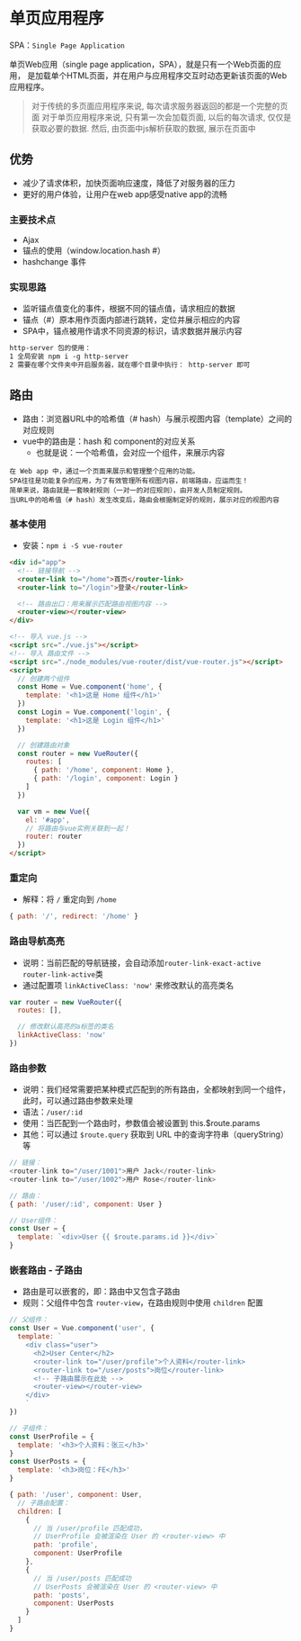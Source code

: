 # 单页应用程序

SPA：`Single Page Application`

单页Web应用（single page application，SPA），就是只有一个Web页面的应用，
是加载单个HTML页面，并在用户与应用程序交互时动态更新该页面的Web应用程序。

>对于传统的多页面应用程序来说, 每次请求服务器返回的都是一个完整的页面
>对于单页应用程序来说, 只有第一次会加载页面, 以后的每次请求, 仅仅是获取必要的数据.
>然后, 由页面中js解析获取的数据, 展示在页面中

## 优势

- 减少了请求体积，加快页面响应速度，降低了对服务器的压力
- 更好的用户体验，让用户在web app感受native app的流畅

### 主要技术点

- Ajax
- 锚点的使用（window.location.hash #）
- hashchange 事件

### 实现思路

- 监听锚点值变化的事件，根据不同的锚点值，请求相应的数据
- 锚点（#）原本用作页面内部进行跳转，定位并展示相应的内容
- SPA中，锚点被用作请求不同资源的标识，请求数据并展示内容

```html
http-server 包的使用：
1 全局安装 npm i -g http-server
2 需要在哪个文件夹中开启服务器，就在哪个目录中执行： http-server 即可
```

## 路由

- 路由：浏览器URL中的哈希值（# hash）与展示视图内容（template）之间的对应规则
- vue中的路由是：hash 和 component的对应关系
  - 也就是说：一个哈希值，会对应一个组件，来展示内容

```text
在 Web app 中，通过一个页面来展示和管理整个应用的功能。
SPA往往是功能复杂的应用，为了有效管理所有视图内容，前端路由，应运而生！
简单来说，路由就是一套映射规则（一对一的对应规则），由开发人员制定规则。
当URL中的哈希值（# hash）发生改变后，路由会根据制定好的规则，展示对应的视图内容
```

### 基本使用

- 安装：`npm i -S vue-router`

```html
<div id="app">
  <!-- 链接导航 -->
  <router-link to="/home">首页</router-link>
  <router-link to="/login">登录</router-link>

  <!-- 路由出口：用来展示匹配路由视图内容 -->
  <router-view></router-view>
</div>

<!-- 导入 vue.js -->
<script src="./vue.js"></script>
<!-- 导入 路由文件 -->
<script src="./node_modules/vue-router/dist/vue-router.js"></script>
<script>
  // 创建两个组件
  const Home = Vue.component('home', {
    template: '<h1>这是 Home 组件</h1>'
  })
  const Login = Vue.component('login', {
    template: '<h1>这是 Login 组件</h1>'
  })

  // 创建路由对象
  const router = new VueRouter({
    routes: [
      { path: '/home', component: Home },
      { path: '/login', component: Login }
    ]
  })

  var vm = new Vue({
    el: '#app',
    // 将路由与vue实例关联到一起！
    router: router
  })
</script>
```

### 重定向

- 解释：将 `/` 重定向到 `/home`

```js
{ path: '/', redirect: '/home' }
```

### 路由导航高亮

- 说明：当前匹配的导航链接，会自动添加`router-link-exact-active router-link-active`类
- 通过配置项 `linkActiveClass: 'now'` 来修改默认的高亮类名

```js
var router = new VueRouter({
  routes: [],

  // 修改默认高亮的a标签的类名
  linkActiveClass: 'now'
})
```

### 路由参数

- 说明：我们经常需要把某种模式匹配到的所有路由，全都映射到同一个组件，此时，可以通过路由参数来处理
- 语法：`/user/:id`
- 使用：当匹配到一个路由时，参数值会被设置到 this.$route.params
- 其他：可以通过 `$route.query` 获取到 URL 中的查询字符串（queryString） 等

```js
// 链接：
<router-link to="/user/1001">用户 Jack</router-link>
<router-link to="/user/1002">用户 Rose</router-link>

// 路由：
{ path: '/user/:id', component: User }

// User组件：
const User = {
  template: `<div>User {{ $route.params.id }}</div>`
}
```

### 嵌套路由 - 子路由

- 路由是可以嵌套的，即：路由中又包含子路由
- 规则：父组件中包含 `router-view`，在路由规则中使用 `children` 配置

```js
// 父组件：
const User = Vue.component('user', {
  template: `
    <div class="user">
      <h2>User Center</h2>
      <router-link to="/user/profile">个人资料</router-link>
      <router-link to="/user/posts">岗位</router-link>
      <!-- 子路由展示在此处 -->
      <router-view></router-view>
    </div>
    `
})

// 子组件：
const UserProfile = {
  template: '<h3>个人资料：张三</h3>'
}
const UserPosts = {
  template: '<h3>岗位：FE</h3>'
}

{ path: '/user', component: User,
  // 子路由配置：
  children: [
    {
      // 当 /user/profile 匹配成功，
      // UserProfile 会被渲染在 User 的 <router-view> 中
      path: 'profile',
      component: UserProfile
    },
    {
      // 当 /user/posts 匹配成功
      // UserPosts 会被渲染在 User 的 <router-view> 中
      path: 'posts',
      component: UserPosts
    }
  ]
}
```